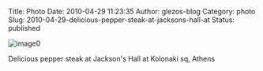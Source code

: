 Title: Photo
Date: 2010-04-29 11:23:35
Author: glezos-blog
Category: photo
Slug: 2010-04-29-delicious-pepper-steak-at-jacksons-hall-at
Status: published

![image0](http://41.media.tumblr.com/tumblr_l1nhr81d1R1qaawg5o1_1280.jpg)

Delicious pepper steak at Jackson's Hall at Kolonaki sq, Athens
